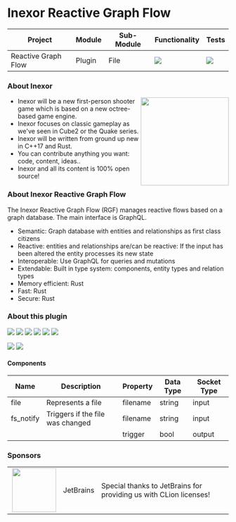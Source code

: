 # Inexor Reactive Graph Flow

| Project             | Module | Sub-Module | Functionality                                                        | Tests                                                                                                                                                |
|---------------------|--------|------------|----------------------------------------------------------------------|------------------------------------------------------------------------------------------------------------------------------------------------------|
| Reactive Graph Flow | Plugin | File       | <img src="https://img.shields.io/badge/state-completed-brightgreen"> | [<img src="https://img.shields.io/codecov/c/github/inexorgame/inexor-rgf-plugin-file">](https://app.codecov.io/gh/inexorgame/inexor-rgf-plugin-file) |

### About Inexor

<a href="https://inexor.org/">
<img align="right" width="200" height="200" src="https://raw.githubusercontent.com/inexorgame/inexor-rgf-plugin-file/main/docs/images/inexor_2.png">
</a>

* Inexor will be a new first-person shooter game which is based on a new octree-based game engine.
* Inexor focuses on classic gameplay as we've seen in Cube2 or the Quake series.
* Inexor will be written from ground up new in C++17 and Rust.
* You can contribute anything you want: code, content, ideas..
* Inexor and all its content is 100% open source!

### About Inexor Reactive Graph Flow

The Inexor Reactive Graph Flow (RGF) manages reactive flows based on a graph database. The main interface is GraphQL.

* Semantic: Graph database with entities and relationships as first class citizens
* Reactive: entities and relationships are/can be reactive: If the input has been altered the entity processes its new state
* Interoperable: Use GraphQL for queries and mutations
* Extendable: Built in type system: components, entity types and relation types
* Memory efficient: Rust
* Fast: Rust
* Secure: Rust

### About this plugin

[<img src="https://img.shields.io/badge/Language-Rust-brightgreen">](https://www.rust-lang.org/)
[<img src="https://img.shields.io/badge/Platforms-Linux%20%26%20Windows-brightgreen">]()
[<img src="https://img.shields.io/github/workflow/status/inexorgame/inexor-rgf-plugin-file/Rust">](https://github.com/inexorgame/inexor-rgf-plugin-file/actions?query=workflow%3ARust)
[<img src="https://img.shields.io/github/last-commit/inexorgame/inexor-rgf-plugin-file">]()
[<img src="https://img.shields.io/github/languages/code-size/inexorgame/inexor-rgf-plugin-file">]()
[<img src="https://img.shields.io/codecov/c/github/inexorgame/inexor-rgf-plugin-file">](https://app.codecov.io/gh/inexorgame/inexor-rgf-plugin-file)

[<img src="https://img.shields.io/github/license/inexorgame/inexor-rgf-plugin-file">](https://github.com/inexorgame/inexor-rgf-plugin-file/blob/main/LICENSE)
[<img src="https://img.shields.io/discord/698219248954376256?logo=discord">](https://discord.com/invite/acUW8k7)

#### Components

| Name      | Description                      | Property | Data Type | Socket Type |
|-----------|----------------------------------|----------|-----------|-------------|
| file      | Represents a file                | filename | string    | input       |
| fs_notify | Triggers if the file was changed | filename | string    | input       |
|           |                                  | trigger  | bool      | output      |

### Sponsors

|                                                                                                                                                                                                                            |             |                                                                   |
|----------------------------------------------------------------------------------------------------------------------------------------------------------------------------------------------------------------------------|-------------|-------------------------------------------------------------------|
| <a href="https://www.jetbrains.com/?from=github.com/inexorgame"><img align="right" width="100" height="100" src="https://raw.githubusercontent.com/inexorgame/inexor-rgf-plugin-file/main/docs/images/icon_CLion.svg"></a> | JetBrains   | Special thanks to JetBrains for providing us with CLion licenses! |
